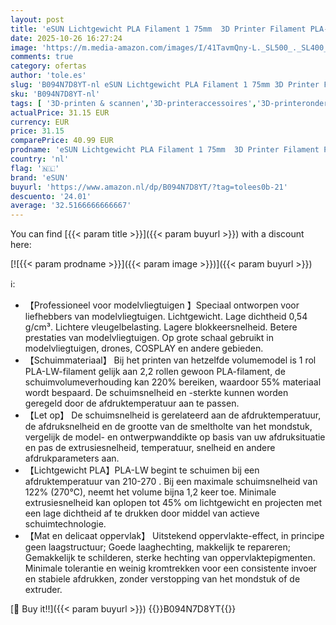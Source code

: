 ```yaml
---
layout: post
title: 'eSUN Lichtgewicht PLA Filament 1 75mm  3D Printer Filament PLA-LW  Maatnauwkeurigheid +/- 0 05mm  1kg Spoel  2 2 LBS  Schuimmateriaal voor 3D Printers  Natuurlijk'
date: 2025-10-26 16:27:24
image: 'https://m.media-amazon.com/images/I/41TavmQny-L._SL500_._SL400_.jpg'
comments: true
category: ofertas
author: 'tole.es'
slug: 'B094N7D8YT-nl eSUN Lichtgewicht PLA Filament 1 75mm 3D Printer Filament...'
sku: 'B094N7D8YT-nl'
tags: [ '3D-printen & scannen','3D-printeraccessoires','3D-printeronderdelen & 3D-printeraccessoires','Zakelijk, industrie & wetenschap','esun','🇳🇱', ]
actualPrice: 31.15 EUR
currency: EUR
price: 31.15
comparePrice: 40.99 EUR
prodname: 'eSUN Lichtgewicht PLA Filament 1 75mm  3D Printer Filament PLA-LW  Maatnauwkeurigheid +/- 0 05mm  1kg Spoel  2 2 LBS  Schuimmateriaal voor 3D Printers  Natuurlijk'
country: 'nl'
flag: '🇳🇱'
brand: 'eSUN'
buyurl: 'https://www.amazon.nl/dp/B094N7D8YT/?tag=tolees0b-21'
descuento: '24.01'
average: '32.5166666666667'
---
```


You can find [{{< param title >}}]({{< param buyurl >}}) with a discount here:

[![{{< param prodname >}}]({{< param image >}})]({{< param buyurl >}})

ℹ️:

- 【Professioneel voor modelvliegtuigen 】Speciaal ontworpen voor liefhebbers van modelvliegtuigen. Lichtgewicht. Lage dichtheid 0,54 g/cm³. Lichtere vleugelbelasting. Lagere blokkeersnelheid. Betere prestaties van modelvliegtuigen. Op grote schaal gebruikt in modelvliegtuigen, drones, COSPLAY en andere gebieden.
- 【Schuimmateriaal】 Bij het printen van hetzelfde volumemodel is 1 rol PLA-LW-filament gelijk aan 2,2 rollen gewoon PLA-filament, de schuimvolumeverhouding kan 220% bereiken, waardoor 55% materiaal wordt bespaard. De schuimsnelheid en -sterkte kunnen worden geregeld door de afdruktemperatuur aan te passen.
- 【Let op】 De schuimsnelheid is gerelateerd aan de afdruktemperatuur, de afdruksnelheid en de grootte van de smeltholte van het mondstuk, vergelijk de model- en ontwerpwanddikte op basis van uw afdruksituatie en pas de extrusiesnelheid, temperatuur, snelheid en andere afdrukparameters aan.
- 【Lichtgewicht PLA】PLA-LW begint te schuimen bij een afdruktemperatuur van 210-270 . Bij een maximale schuimsnelheid van 122% (270℃), neemt het volume bijna 1,2 keer toe. Minimale extrusiesnelheid kan oplopen tot 45% om lichtgewicht en projecten met een lage dichtheid af te drukken door middel van actieve schuimtechnologie.
- 【Mat en delicaat oppervlak】 Uitstekend oppervlakte-effect, in principe geen laagstructuur; Goede laaghechting, makkelijk te repareren; Gemakkelijk te schilderen, sterke hechting van oppervlaktepigmenten. Minimale tolerantie en weinig kromtrekken voor een consistente invoer en stabiele afdrukken, zonder verstopping van het mondstuk of de extruder.

[🛒 Buy it!!]({{< param buyurl >}})
{{<world>}}B094N7D8YT{{</world>}}

